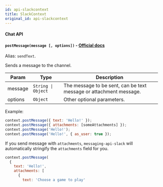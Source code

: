 ```yaml
---
id: api-slackcontext
title: SlackContext
original_id: api-slackcontext
---
```


#### Chat API

#### `postMessage(message [, options])` - [Official docs](https://api.slack.com/methods/chat.postMessage)

Alias: `sendText`.

Sends a message to the channel.

| Param   | Type                              | Description                                                        |
| ------- | --------------------------------- | ------------------------------------------------------------------ |
| message | <code>String &#124; Object</code> | The message to be sent, can be text message or attachment message. |
| options | `Object`                          | Other optional parameters.                                         |

Example:

```js
context.postMessage({ text: 'Hello!' });
context.postMessage({ attachments: [someAttachments] });
context.postMessage('Hello!');
context.postMessage('Hello!', { as_user: true });
```

If you send message with `attachments`, `messaging-api-slack` will automatically stringify the `attachments` field for you.

```js
context.postMessage(
  {
    text: 'Hello!',
    attachments: [
      {
        text: 'Choose a game to play'
